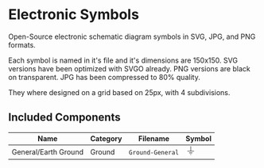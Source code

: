 # Electronic Symbols

Open-Source electronic schematic diagram symbols in SVG, JPG, and PNG formats.

Each symbol is named in it's file and it's dimensions are 150x150. SVG versions have
been optimized with SVGO already. PNG versions are black on transparent. JPG has been
compressed to 80% quality.

They where designed on a grid based on 25px, with 4 subdivisions.

## Included Components

| Name   | Category | Filename | Symbol |
|--------|----------|----------|--------|
| General/Earth Ground | Ground | `Ground-General` | <img src='/SVG/Ground-General.svg?raw=true' width='20px' height='20px' /> |
